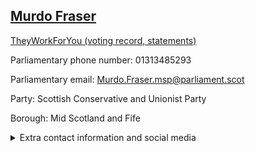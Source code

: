 ## <a href="https://www.parliament.scot/msps/current-and-previous-msps/murdo-fraser">Murdo Fraser</a>

<a href="https://www.theyworkforyou.com/mp/13991/murdo_fraser">TheyWorkForYou (voting record, statements)</a> 

Parliamentary phone number: 01313485293 

Parliamentary email: Murdo.Fraser.msp@parliament.scot 

Party: Scottish Conservative and Unionist Party 

Borough: Mid Scotland and Fife 

<details><summary>Extra contact information and social media</summary> 
<li>Parliamentary address: The Scottish Parliament, EH99 1SP, Edinburgh</li>
<li>Local office address: The Control Tower, Perth Airport, Scone, PH2 6PL</li>
<li>Local office phone number: 01738553990</li>
<li>Twitter: @murdo_fraser</li>
<li>Facebook: https://facebook.com/MurdoMFraser</li>
<li>Website: murdofraser.uk</li>
</details>